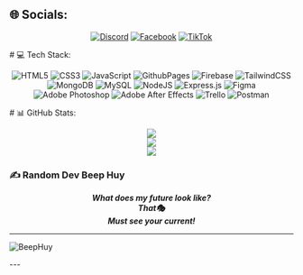 ## 🌐 Socials:
<div align="center">
    
[![Discord](https://img.shields.io/badge/Discord-%237289DA.svg?logo=discord&logoColor=white)](https://discord.gg/BeepHuy) 
[![Facebook](https://img.shields.io/badge/Facebook-%231877F2.svg?logo=Facebook&logoColor=white)](https://facebook.com/BeepHuy) 
[![TikTok](https://img.shields.io/badge/TikTok-%23000000.svg?logo=TikTok&logoColor=white)](https://tiktok.com/@BeepHuy) 
    
</div>
# 💻 Tech Stack:
<div align="center">
    
![HTML5](https://img.shields.io/badge/html5-%23E34F26.svg?style=for-the-badge&logo=html5&logoColor=white) 
![CSS3](https://img.shields.io/badge/css3-%231572B6.svg?style=for-the-badge&logo=css3&logoColor=white) 
![JavaScript](https://img.shields.io/badge/javascript-%23323330.svg?style=for-the-badge&logo=javascript&logoColor=%23F7DF1E) 
![GithubPages](https://img.shields.io/badge/github%20pages-121013?style=for-the-badge&logo=github&logoColor=white) 
![Firebase](https://img.shields.io/badge/firebase-%23039BE5.svg?style=for-the-badge&logo=firebase) 
![TailwindCSS](https://img.shields.io/badge/tailwindcss-%2338B2AC.svg?style=for-the-badge&logo=tailwind-css&logoColor=white) 
![MongoDB](https://img.shields.io/badge/MongoDB-%234ea94b.svg?style=for-the-badge&logo=mongodb&logoColor=white) 
![MySQL](https://img.shields.io/badge/mysql-%2300000f.svg?style=for-the-badge&logo=mysql&logoColor=white) 
![NodeJS](https://img.shields.io/badge/node.js-6DA55F?style=for-the-badge&logo=node.js&logoColor=white) 
![Express.js](https://img.shields.io/badge/express.js-%23404d59.svg?style=for-the-badge&logo=express&logoColor=%2361DAFB) 
![Figma](https://img.shields.io/badge/figma-%23F24E1E.svg?style=for-the-badge&logo=figma&logoColor=white) 
![Adobe Photoshop](https://img.shields.io/badge/adobe%20photoshop-%2331A8FF.svg?style=for-the-badge&logo=adobe%20photoshop&logoColor=white) 
![Adobe After Effects](https://img.shields.io/badge/Adobe%20After%20Effects-9999FF.svg?style=for-the-badge&logo=Adobe%20After%20Effects&logoColor=white) 
![Trello](https://img.shields.io/badge/Trello-%23026AA7.svg?style=for-the-badge&logo=Trello&logoColor=white) 
![Postman](https://img.shields.io/badge/Postman-FF6C37?style=for-the-badge&logo=postman&logoColor=white)

</div>
# 📊 GitHub Stats:
<div align="center">
    
![](https://github-readme-stats.vercel.app/api/top-langs/?username=BeepHuy&theme=merko&hide_border=false&include_all_commits=true&count_private=true&layout=compact)<br/>
![](https://github-readme-stats.vercel.app/api?username=BeepHuy&theme=merko&hide_border=false&include_all_commits=true&count_private=true)<br/>
![](https://github-readme-streak-stats.herokuapp.com/?user=BeepHuy&theme=merko&hide_border=false)

</div>

### ✍️ Random Dev Beep Huy
<div align="center" background="#98760">

***What does my future look like?*** <br>
***That🎭*** <br>
***Must see your current!***
</div>

***
<p align="left"><img src="https://komarev.com/ghpvc/?username=BeepHuy&label=Profile%20views&color=0e75b6&style=flat" alt="BeepHuy" /></p>
---

